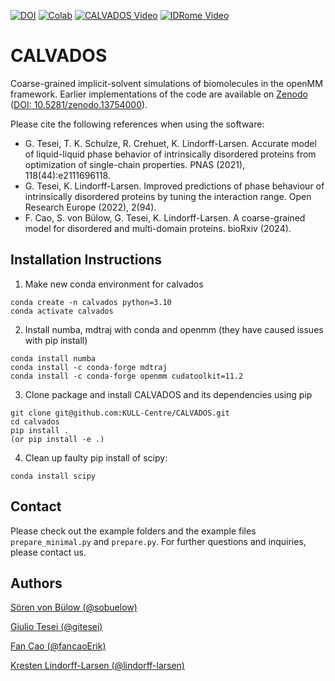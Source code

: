 [![DOI](https://zenodo.org/badge/DOI/10.5281/zenodo.6914053.svg)](https://doi.org/10.5281/zenodo.6914053)
[![Colab](https://colab.research.google.com/assets/colab-badge.svg)](https://colab.research.google.com/github/KULL-Centre/_2023_Tesei_IDRome/blob/main/IDRLab.ipynb)
[![CALVADOS Video](http://img.shields.io/badge/►-Video-FF0000.svg)](https://youtu.be/r-eFzoBiQZ4)
[![IDRome Video](http://img.shields.io/badge/►-Video-FF0000.svg)](https://youtu.be/kL3-cusHgzM)

# CALVADOS

Coarse-grained implicit-solvent simulations of biomolecules in the openMM framework.
Earlier implementations of the code are available on [Zenodo](https://zenodo.org/search?q=metadata.subjects.subject%3A%22CALVADOS%22&l=list&p=1&s=10&sort=bestmatch) ([DOI: 10.5281/zenodo.13754000](https://doi.org/10.5281/zenodo.13754000)).

Please cite the following references when using the software:

- G. Tesei, T. K. Schulze, R. Crehuet, K. Lindorff-Larsen. Accurate model of liquid-liquid phase behavior of intrinsically disordered proteins from optimization of single-chain properties. PNAS (2021), 118(44):e2111696118.
- G. Tesei, K. Lindorff-Larsen. Improved predictions of phase behaviour of intrinsically disordered proteins by tuning the interaction range. Open Research Europe (2022), 2(94).
- F. Cao, S. von Bülow, G. Tesei, K. Lindorff-Larsen. A coarse-grained model for disordered and multi-domain proteins. bioRxiv (2024).

## Installation Instructions

1. Make new conda environment for calvados
``` 
conda create -n calvados python=3.10
conda activate calvados
```
2. Install numba, mdtraj with conda and openmm (they have caused issues with pip install)
```
conda install numba
conda install -c conda-forge mdtraj
conda install -c conda-forge openmm cudatoolkit=11.2
```
3. Clone package and install CALVADOS and its dependencies using pip
``` 
git clone git@github.com:KULL-Centre/CALVADOS.git
cd calvados
pip install .
(or pip install -e .)
```
4. Clean up faulty pip install of scipy:
```
conda install scipy
```

## Contact

Please check out the example folders and the example files `prepare_minimal.py` and `prepare.py`. 
For further questions and inquiries, please contact us.

## Authors

[Sören von Bülow (@sobuelow)](https://github.com/sobuelow)

[Giulio Tesei (@gitesei)](https://github.com/gitesei)

[Fan Cao (@fancaoErik)](https://github.com/fancaoErik)

[Kresten Lindorff-Larsen (@lindorff-larsen)](https://github.com/lindorff-larsen)


